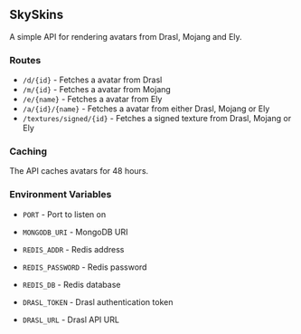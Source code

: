 ## SkySkins

A simple API for rendering avatars from Drasl, Mojang and Ely.

### Routes

- `/d/{id}` - Fetches a avatar from Drasl
- `/m/{id}` - Fetches a avatar from Mojang
- `/e/{name}` - Fetches a avatar from Ely
- `/a/{id}/{name}` - Fetches a avatar from either Drasl, Mojang or Ely
- `/textures/signed/{id}` - Fetches a signed texture from Drasl, Mojang or Ely

### Caching

The API caches avatars for 48 hours.

### Environment Variables

- `PORT` - Port to listen on

- `MONGODB_URI` - MongoDB URI

- `REDIS_ADDR` - Redis address
- `REDIS_PASSWORD` - Redis password
- `REDIS_DB` - Redis database

- `DRASL_TOKEN` - Drasl authentication token
- `DRASL_URL` - Drasl API URL